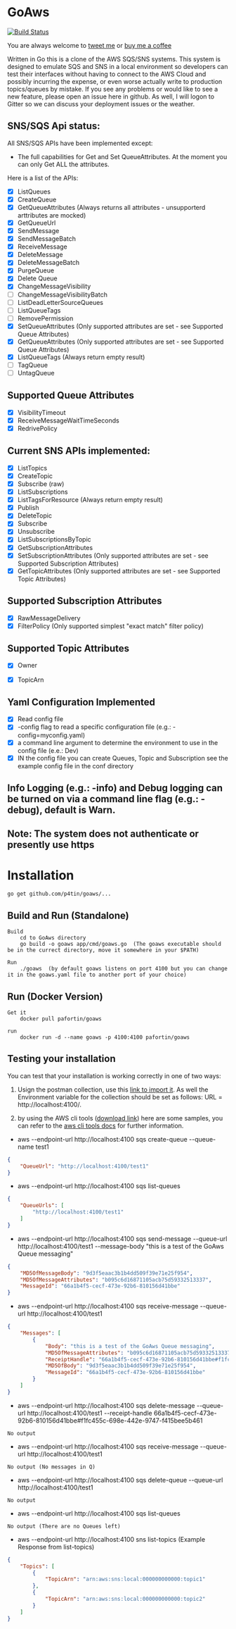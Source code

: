 # GoAws
[![Build Status](https://travis-ci.org/p4tin/goaws.svg?branch=master)](https://travis-ci.org/p4tin/goaws)

You are always welcome to [tweet me](https://twitter.com/gocodecloud) or [buy me a coffee](https://www.paypal.me/p4tin)

Written in Go this is a clone of the AWS SQS/SNS systems.  This system is designed to emulate SQS and SNS in a local environment so developers can test their interfaces without having to connect to the AWS Cloud and possibly incurring the expense, or even worse actually write to production topics/queues by mistake.  If you see any problems or would like to see a new feature, please open an issue here in github.  As well, I will logon to Gitter so we can discuss your deployment issues or the weather.


## SNS/SQS Api status:

All SNS/SQS APIs have been implemented except:
 - The full capabilities for Get and Set QueueAttributes.  At the moment you can only Get ALL the attributes.

Here is a list of the APIs:
 - [x] ListQueues
 - [x] CreateQueue
 - [x] GetQueueAttributes (Always returns all attributes - unsupporterd arttributes are mocked)
 - [x] GetQueueUrl
 - [x] SendMessage
 - [x] SendMessageBatch
 - [x] ReceiveMessage
 - [x] DeleteMessage
 - [x] DeleteMessageBatch
 - [x] PurgeQueue
 - [x] Delete Queue
 - [x] ChangeMessageVisibility
 - [ ] ChangeMessageVisibilityBatch
 - [ ] ListDeadLetterSourceQueues
 - [ ] ListQueueTags
 - [ ] RemovePermission
 - [x] SetQueueAttributes (Only supported attributes are set - see Supported Queue Attributes)
 - [x] GetQueueAttributes (Only supported attributes are set - see Supported Queue Attributes)
 - [x] ListQueueTags (Always return empty result)
 - [ ] TagQueue
 - [ ] UntagQueue

## Supported Queue Attributes

 - [x] VisibilityTimeout
 - [x] ReceiveMessageWaitTimeSeconds
 - [x] RedrivePolicy

## Current SNS APIs implemented:

 - [x] ListTopics
 - [x] CreateTopic
 - [x] Subscribe (raw)
 - [x] ListSubscriptions
 - [x] ListTagsForResource (Always return empty result)
 - [x] Publish
 - [x] DeleteTopic
 - [x] Subscribe
 - [x] Unsubscribe
 - [X] ListSubscriptionsByTopic
 - [x] GetSubscriptionAttributes
 - [x] SetSubscriptionAttributes (Only supported attributes are set - see Supported Subscription Attributes)
 - [x] GetTopicAttributes (Only supported attributes are set - see Supported Topic Attributes)

## Supported Subscription Attributes

  - [x] RawMessageDelivery
  - [x] FilterPolicy (Only supported simplest "exact match" filter policy)

## Supported Topic Attributes

  - [x] Owner
  - [x] TopicArn


## Yaml Configuration Implemented

 - [x] Read config file
 - [x] -config flag to read a specific configuration file (e.g.: -config=myconfig.yaml)
 - [x] a command line argument to determine the environment to use in the config file (e.e.: Dev)
 - [x] IN the config file you can create Queues, Topic and Subscription see the example config file in the conf directory

## Info Logging (e.g.: -info) and Debug logging can be turned on via a command line flag (e.g.: -debug), default is Warn.

## Note:  The system does not authenticate or presently use https

# Installation

    go get github.com/p4tin/goaws/...

## Build and Run (Standalone)

    Build
        cd to GoAws directory
        go build -o goaws app/cmd/goaws.go  (The goaws executable should be in the currect directory, move it somewhere in your $PATH)

    Run
        ./goaws  (by default goaws listens on port 4100 but you can change it in the goaws.yaml file to another port of your choice)


## Run (Docker Version)

    Get it
        docker pull pafortin/goaws

    run
        docker run -d --name goaws -p 4100:4100 pafortin/goaws



## Testing your installation

You can test that your installation is working correctly in one of two ways:

 1.  Usign the postman collection, use this [link to import it](https://www.getpostman.com/collections/091386eae8c70588348e).  As well the Environment variable for the collection should be set as follows:  URL = http://localhost:4100/.

 2. by using the AWS cli tools ([download link](http://docs.aws.amazon.com/cli/latest/userguide/installing.html)) here are some samples, you can refer to the [aws cli tools docs](http://docs.aws.amazon.com/cli/latest/reference/) for further information.

* aws --endpoint-url http://localhost:4100 sqs create-queue --queue-name test1
```json
{
    "QueueUrl": "http://localhost:4100/test1"
}
```
* aws --endpoint-url http://localhost:4100 sqs list-queues
```json
{
    "QueueUrls": [
        "http://localhost:4100/test1"
    ]
}
```
* aws --endpoint-url http://localhost:4100 sqs send-message --queue-url http://localhost:4100/test1 --message-body "this is a test of the GoAws Queue messaging"
```json
{
    "MD5OfMessageBody": "9d3f5eaac3b1b4dd509f39e71e25f954",
    "MD5OfMessageAttributes": "b095c6d16871105acb75d59332513337",
    "MessageId": "66a1b4f5-cecf-473e-92b6-810156d41bbe"
}
```
* aws --endpoint-url http://localhost:4100 sqs receive-message --queue-url http://localhost:4100/test1
```json
{
    "Messages": [
        {
            "Body": "this is a test of the GoAws Queue messaging",
            "MD5OfMessageAttributes": "b095c6d16871105acb75d59332513337",
            "ReceiptHandle": "66a1b4f5-cecf-473e-92b6-810156d41bbe#f1fc455c-698e-442e-9747-f415bee5b461",
            "MD5OfBody": "9d3f5eaac3b1b4dd509f39e71e25f954",
            "MessageId": "66a1b4f5-cecf-473e-92b6-810156d41bbe"
        }
    ]
}
```
* aws --endpoint-url http://localhost:4100 sqs delete-message --queue-url http://localhost:4100/test1 --receipt-handle 66a1b4f5-cecf-473e-92b6-810156d41bbe#f1fc455c-698e-442e-9747-f415bee5b461
```
No output
```
* aws --endpoint-url http://localhost:4100 sqs receive-message --queue-url http://localhost:4100/test1
```
No output (No messages in Q)
```
* aws --endpoint-url http://localhost:4100 sqs delete-queue --queue-url http://localhost:4100/test1
```
No output
```
* aws --endpoint-url http://localhost:4100 sqs list-queues
```
No output (There are no Queues left)
```

* aws --endpoint-url http://localhost:4100 sns list-topics  (Example Response from list-topics)
```json
{
    "Topics": [
        {
            "TopicArn": "arn:aws:sns:local:000000000000:topic1"
        },
        {
            "TopicArn": "arn:aws:sns:local:000000000000:topic2"
        }
    ]
}
```

